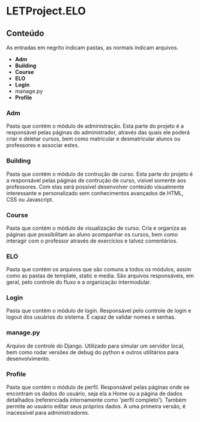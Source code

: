 # LETProject.ELO

## Conteúdo

As entradas em negrito indicam pastas, as normais indicam arquivos.

* **Adm**
* **Building**
* **Course**
* **ELO**
* **Login**
* manage.py
* **Profile**

### Adm

Pasta que contém o módulo de administração.
Esta parte do projeto é a responsável pelas páginas do administrador, através das quais ele poderá criar e deletar cursos, bem como matricular e desmatricular alunos ou professores e associar estes.

### Building

Pasta que contém o módulo de contrução de curso.
Esta parte do projeto é a responsável pelas páginas de contrução de curso, visível somente aos professores. Com elas será possível desenvolver conteúdo visualmente interessante e personalizado sem conhecimentos avançados de HTML, CSS ou Javascript.


### Course

Pasta que contém o módulo de visualização de curso.
Cria e organiza as páginas que possibilitam ao aluno acompanhar os cursos, bem como interagir com o professor através de exercícios e talvez comentários.

### ELO

Pasta que contém os arquivos que são comuns a todos os módulos, assim como as pastas de template, static e media.
São arquivos responsáveis, em geral, pelo controle do fluxo e a organização intermodular.

### Login

Pasta que contém o módulo de login.
Responsável pelo controle de login e logout dos usuários do sistema. É capaz de validar nomes e senhas.

### manage.py

Arquivo de controle do Django.
Utilizado para simular um servidor local, bem como rodar versões de debug do python e outros utilitários para desenvolvimento.

### Profile

Pasta que contém o módulo de perfil.
Responsável pelas páginas onde se encontram os dados do usuário, seja ela a Home ou a página de dados detalhados (referenciada internamente como 'perfil completo'). Também permite ao usuário editar seus próprios dados. A uma primeira versão, é inacessível para administradores.